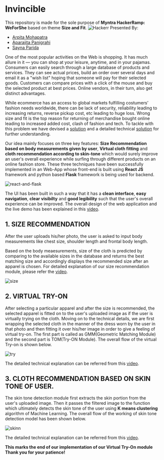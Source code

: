 # Invincible

This repository is made for the sole purpose of **Myntra HackerRamp: WeForShe** based on theme **Size and Fit**.
![Hackerr](https://user-images.githubusercontent.com/64279181/113337916-0ffa7c80-9346-11eb-833d-570329426875.png)
Presented By:

  - [Arpita Mohapatra](https://github.com/Arpita-25)
  - [Aparajita Panigrahi](https://github.com/Aparajita289)
  - [Sayna Parida](https://github.com/sayna3311)

One of the most popular activities on the Web is shopping. It has much allure in it — you can shop at your leisure, anytime, and in your pajamas. Consumers can easily search through a large database of products and services. They can see actual prices, build an order over several days and email it as a "wish list" hoping that someone will pay for their selected goods. Customers can compare prices with a click of the mouse and buy the selected product at best prices. Online vendors, in their turn, also get distinct advantages.  

While ecommerce has an access to global markets fulfilling costumers’ fashion needs worldwide, there can be lack of security, reliability leading to increasing returns, reverse pickup cost, etc leading to huge loss. Wrong size and fit is the top reason for returning of merchandise bought online leading to increased added cost, clash of fashion and tech.
To tackle with this problem we have devised a [solution](https://github.com/Arpita-25/Invincible-Myntra/tree/main/Round%201) and a detailed technical [solution](https://github.com/Arpita-25/Invincible-Myntra/blob/main/Round%202/Round2_Invincible.pptx) for further understanding.

Our idea mainly focuses on three key features: **Size Recommendation based on body measurements given by user**, **Virtual cloth fitting** and **cloth recommendation according to skin-tone** which would surely improve an user's overall experience while surfing through different products on an online fashion store. These three techniques have been successfully implemented in an Web-App whose front-end is built using **React JS** framework and python based **Flask** framework is being used for backend. 

![react-and-flask](https://user-images.githubusercontent.com/64279181/114270858-3a29f980-9a2c-11eb-8c07-b51096682a27.png)

The UI has been built in such a way that it has a **clean interface**, **easy navigation**, **clear visibilty** and **good legibility** such that the user's overall experience can be improved. The overall design of the web application and the live demo has been explained in this [video](https://github.com/Arpita-25/Invincible-Myntra/blob/main/Round%202/NITRourkela_Invincible_LIVE_DEMO.mp4).

## 1. SIZE RECOMMENDATION
After the user uploads his/her photo, the user is asked to input body measurements like chest size, shoulder length and frontal body length.

Based on the body meaesurements, size of the cloth is predicted by comparing to the available sizes in the database and returns the best matching size and accordingly displays the recommended size after an apparel is chosen.
For detailed explanation of our size recommendation module, please refer the [video](https://github.com/Arpita-25/Invincible-Myntra/blob/main/Round%202/NITRourkela_Invincible_INTRO.mp4).

![size](https://user-images.githubusercontent.com/64279181/114277206-ddd4d300-9a47-11eb-9989-cfed4f6f7dcc.png)

## 2. VIRTUAL TRY-ON
After selecting a particular apparel and after the size is recommended, the selected apparel is fitted on to the user's uploaded image as if the user is virtually trying on the cloth.
Moving on to the technical details, we are first wrapping the selected cloth in the manner of the dress worn by the user in that photo and then fitting it over his/her image in order to give a feeling of virtual try-on. The first part is called as GMM(Geometric Matching Module) and the second part is TOM(Try-ON Module).
The overall flow of the virtual Try-on is shown below.

![try](https://user-images.githubusercontent.com/64279181/114277633-90f1fc00-9a49-11eb-9e2f-d3f6cc4ef9d8.png)

The detailed technical explanation can be referred from this [video](https://github.com/Arpita-25/Invincible-Myntra/blob/main/Round%202/NITRourkela_Invincible_VIRTUAL_TRY-ON.mp4).

## 3. CLOTH RECOMMENDATION BASED ON SKIN TONE OF USER.
The skin tone detection module first extracts the skin portion from the user's uploaded image.
Then it passes the filtered image to the function which ultimately detects the skin tone of the user using **K means clustering** algorithm of Machine Learning.
The overall flow of the working of skin tone detection model has been shown below.

![skinn](https://user-images.githubusercontent.com/64279181/114277941-04e0d400-9a4b-11eb-9258-71905019a0c9.png)

The detailed technical explanation can be referred from this [video](https://github.com/Arpita-25/Invincible-Myntra/blob/main/Round%202/NITRourkela_Invincible_SKIN_TONE.mp4).


**This marks the end of our implementation of our Virtual Try-On module**
**Thank you for your patience!**
